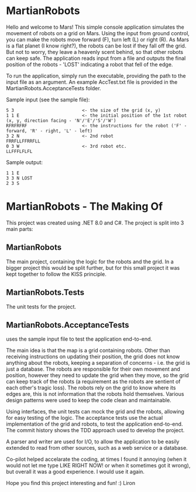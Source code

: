 # MartianRobots
Hello and welcome to Mars! This simple console application simulates the movement of robots on a grid on Mars.
Using the input from ground control, you can make the robots move forward (F), turn left (L) or right (R).
As Mars is a flat planet (I know right?), the robots can be lost if they fall off the grid.
But not to worry, they leave a heavenly scent behind, so that other robots can keep safe.
The application reads input from a file and outputs the final position of the robots - 'LOST' indicating a robot that fell of the edge.

To run the application, simply run the executable, providing the path to the input file as an argument.
An example AccTest.txt file is provided in the MartianRobots.AcceptanceTests folder.

Sample input (see the sample file):
```
5 3                          <- the size of the grid (x, y)
1 1 E                        <- the initial position of the 1st robot (x, y, direction facing - 'N'/'E'/'S'/'W')
RFRFRFRF                     <- the instructions for the robot ('F' - forward, 'R' - right, 'L' - left)
3 2 N                        <- 2nd robot
FRRFLLFFRRFLL
0 3 W                        <- 3rd robot etc.
LLFFFLFLFL
```

Sample output:
```
1 1 E
3 3 N LOST
2 3 S
```

# MartianRobots - The Making Of
This project was created using .NET 8.0 and C#.
The project is split into 3 main parts:

## MartianRobots
The main project, containing the logic for the robots and the grid.
In a bigger project this would be split further,
but for this small project it was kept together to follow the KISS principle.

## MartianRobots.Tests
The unit tests for the project.

## MartianRobots.AcceptanceTests
uses the sample input file to test the application end-to-end.
	
The main idea is that the map is a grid containing robots. Other than receiving instructions on updating their position, the grid does not know anything about the robots, keeping a separation of concerns - i.e. the grid is just a database.
The robots are responsible for their own movement and position, however they need to update the grid when they move, so the grid can keep track of the robots (a requirement as the robots are sentient of each other's tragic loss).
The robots rely on the grid to know where its edges are, this is not information that the robots hold themselves.
Various design patterns were used to keep the code clean and maintainable.

Using interfaces, the unit tests can mock the grid and the robots, allowing for easy testing of the logic.
The acceptance tests use the actual implementation of the grid and robots, to test the application end-to-end.
The commit history shows the TDD approach used to develop the project.

A parser and writer are used for I/O, to allow the application to be easily extended to read from other sources, such as a web service or a database.

Co-pilot helped accelarate the coding, at times I found it annoying (when it would not let me type LIKE RIGHT NOW! or when it sometimes got it wrong), but overall it was a good experience. I would use it again. 

Hope you find this project interesting and fun! :)
Liron
